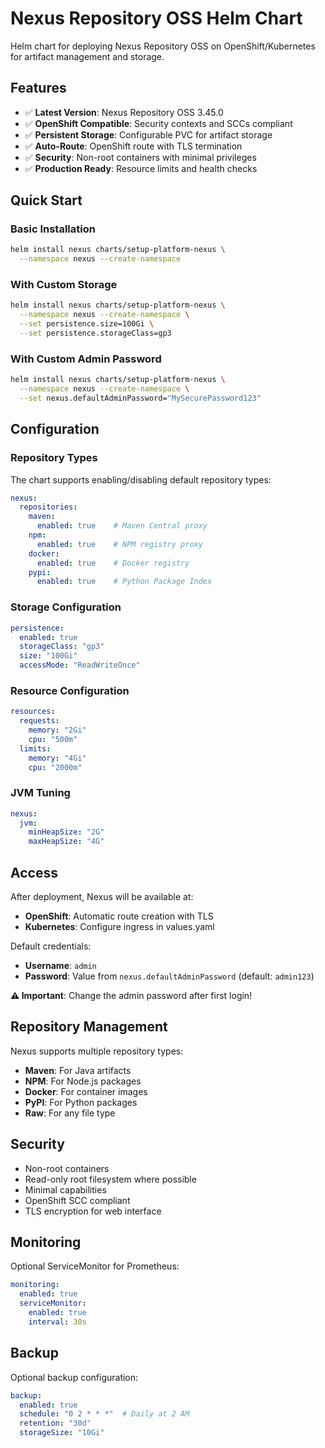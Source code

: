 # Nexus Repository OSS Helm Chart

Helm chart for deploying Nexus Repository OSS on OpenShift/Kubernetes for artifact management and storage.

## Features

- ✅ **Latest Version**: Nexus Repository OSS 3.45.0
- ✅ **OpenShift Compatible**: Security contexts and SCCs compliant
- ✅ **Persistent Storage**: Configurable PVC for artifact storage
- ✅ **Auto-Route**: OpenShift route with TLS termination
- ✅ **Security**: Non-root containers with minimal privileges
- ✅ **Production Ready**: Resource limits and health checks

## Quick Start

### Basic Installation
```bash
helm install nexus charts/setup-platform-nexus \
  --namespace nexus --create-namespace
```

### With Custom Storage
```bash
helm install nexus charts/setup-platform-nexus \
  --namespace nexus --create-namespace \
  --set persistence.size=100Gi \
  --set persistence.storageClass=gp3
```

### With Custom Admin Password
```bash
helm install nexus charts/setup-platform-nexus \
  --namespace nexus --create-namespace \
  --set nexus.defaultAdminPassword="MySecurePassword123"
```

## Configuration

### Repository Types

The chart supports enabling/disabling default repository types:

```yaml
nexus:
  repositories:
    maven: 
      enabled: true    # Maven Central proxy
    npm:
      enabled: true    # NPM registry proxy  
    docker:
      enabled: true    # Docker registry
    pypi:
      enabled: true    # Python Package Index
```

### Storage Configuration

```yaml
persistence:
  enabled: true
  storageClass: "gp3"
  size: "100Gi"
  accessMode: "ReadWriteOnce"
```

### Resource Configuration

```yaml
resources:
  requests:
    memory: "2Gi"
    cpu: "500m"
  limits:
    memory: "4Gi" 
    cpu: "2000m"
```

### JVM Tuning

```yaml
nexus:
  jvm:
    minHeapSize: "2G"
    maxHeapSize: "4G"
```

## Access

After deployment, Nexus will be available at:
- **OpenShift**: Automatic route creation with TLS
- **Kubernetes**: Configure ingress in values.yaml

Default credentials:
- **Username**: `admin`
- **Password**: Value from `nexus.defaultAdminPassword` (default: `admin123`)

**⚠️ Important**: Change the admin password after first login!

## Repository Management

Nexus supports multiple repository types:
- **Maven**: For Java artifacts
- **NPM**: For Node.js packages
- **Docker**: For container images
- **PyPI**: For Python packages
- **Raw**: For any file type

## Security

- Non-root containers
- Read-only root filesystem where possible
- Minimal capabilities
- OpenShift SCC compliant
- TLS encryption for web interface

## Monitoring

Optional ServiceMonitor for Prometheus:

```yaml
monitoring:
  enabled: true
  serviceMonitor:
    enabled: true
    interval: 30s
```

## Backup

Optional backup configuration:

```yaml
backup:
  enabled: true
  schedule: "0 2 * * *"  # Daily at 2 AM
  retention: "30d"
  storageSize: "10Gi"
```